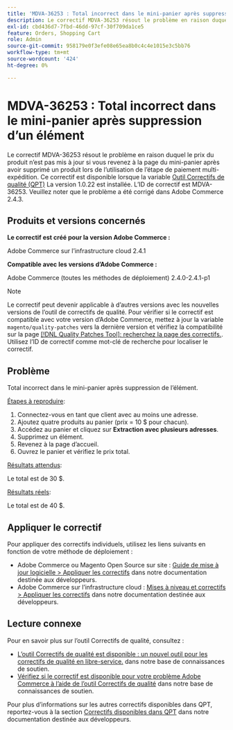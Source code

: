 ```yaml
---
title: 'MDVA-36253 : Total incorrect dans le mini-panier après suppression d’un article'
description: Le correctif MDVA-36253 résout le problème en raison duquel le prix du produit n’est pas mis à jour si vous revenez à la page du mini-panier après avoir supprimé un produit lors de l’utilisation de l’étape de paiement multi-expédition. Ce correctif est disponible lorsque l’[outil de correctifs de qualité (QPT)](/help/announcements/adobe-commerce-announcements/magento-quality-patches-released-new-tool-to-self-serve-quality-patches.md) 1.0.22 est installé. L’ID de correctif est MDVA-36253. Veuillez noter que le problème a été corrigé dans Adobe Commerce 2.4.3.
exl-id: cbd436d7-7fbd-46dd-97cf-30f709da1ce5
feature: Orders, Shopping Cart
role: Admin
source-git-commit: 958179e0f3efe08e65ea8b0c4c4e1015e3c5bb76
workflow-type: tm+mt
source-wordcount: '424'
ht-degree: 0%

---
```


# MDVA-36253 : Total incorrect dans le mini-panier après suppression d’un élément

Le correctif MDVA-36253 résout le problème en raison duquel le prix du produit n’est pas mis à jour si vous revenez à la page du mini-panier après avoir supprimé un produit lors de l’utilisation de l’étape de paiement multi-expédition. Ce correctif est disponible lorsque la variable [Outil Correctifs de qualité (QPT)](/help/announcements/adobe-commerce-announcements/magento-quality-patches-released-new-tool-to-self-serve-quality-patches.md) La version 1.0.22 est installée. L’ID de correctif est MDVA-36253. Veuillez noter que le problème a été corrigé dans Adobe Commerce 2.4.3.

## Produits et versions concernés

**Le correctif est créé pour la version Adobe Commerce :**

Adobe Commerce sur l’infrastructure cloud 2.4.1

**Compatible avec les versions d’Adobe Commerce :**

Adobe Commerce (toutes les méthodes de déploiement) 2.4.0-2.4.1-p1

>[!NOTE]
>
>Le correctif peut devenir applicable à d’autres versions avec les nouvelles versions de l’outil de correctifs de qualité. Pour vérifier si le correctif est compatible avec votre version d’Adobe Commerce, mettez à jour la variable `magento/quality-patches` vers la dernière version et vérifiez la compatibilité sur la page [[!DNL Quality Patches Tool]: recherchez la page des correctifs.](https://devdocs.magento.com/quality-patches/tool.html#patch-grid). Utilisez l’ID de correctif comme mot-clé de recherche pour localiser le correctif.

## Problème

Total incorrect dans le mini-panier après suppression de l’élément.

<u>Étapes à reproduire</u>:

1. Connectez-vous en tant que client avec au moins une adresse.
1. Ajoutez quatre produits au panier (prix = 10 $ pour chacun).
1. Accédez au panier et cliquez sur **Extraction avec plusieurs adresses**.
1. Supprimez un élément.
1. Revenez à la page d’accueil.
1. Ouvrez le panier et vérifiez le prix total.

<u>Résultats attendus</u>:

Le total est de 30 $.

<u>Résultats réels</u>:

Le total est de 40 $.

## Appliquer le correctif

Pour appliquer des correctifs individuels, utilisez les liens suivants en fonction de votre méthode de déploiement :

* Adobe Commerce ou Magento Open Source sur site : [Guide de mise à jour logicielle > Appliquer les correctifs](https://devdocs.magento.com/guides/v2.4/comp-mgr/patching/mqp.html) dans notre documentation destinée aux développeurs.
* Adobe Commerce sur l’infrastructure cloud : [Mises à niveau et correctifs > Appliquer les correctifs](https://devdocs.magento.com/cloud/project/project-patch.html) dans notre documentation destinée aux développeurs.

## Lecture connexe

Pour en savoir plus sur l’outil Correctifs de qualité, consultez :

* [L’outil Correctifs de qualité est disponible : un nouvel outil pour les correctifs de qualité en libre-service.](/help/announcements/adobe-commerce-announcements/magento-quality-patches-released-new-tool-to-self-serve-quality-patches.md) dans notre base de connaissances de soutien.
* [Vérifiez si le correctif est disponible pour votre problème Adobe Commerce à l’aide de l’outil Correctifs de qualité](/help/support-tools/patches-available-in-qpt-tool/check-patch-for-magento-issue-with-magento-quality-patches.md) dans notre base de connaissances de soutien.

Pour plus d’informations sur les autres correctifs disponibles dans QPT, reportez-vous à la section [Correctifs disponibles dans QPT](https://devdocs.magento.com/quality-patches/tool.html#patch-grid) dans notre documentation destinée aux développeurs.
